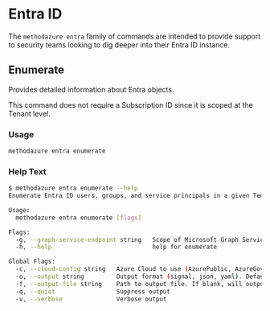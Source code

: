 # Entra ID

The `methodazure entra` family of commands are intended to provide support to security teams looking to dig deeper into their Entra ID instance.

## Enumerate

Provides detailed information about Entra objects.

This command does not require a Subscription ID since it is scoped at the Tenant level.

### Usage

```bash
methodazure entra enumerate
```

### Help Text

```bash
$ methodazure entra enumerate --help
Enumerate Entra ID users, groups, and service principals in a given Tenant

Usage:
  methodazure entra enumerate [flags]

Flags:
  -g, --graph-service-endpoint string   Scope of Microsoft Graph Service Endpoint (e.g. https://graph.microsoft.com/.default), this is automatically defaulted based on --cloud-config value
  -h, --help                            help for enumerate

Global Flags:
  -c, --cloud-config string   Azure Cloud to use (AzurePublic, AzureGovernment, AzureChina) (default "AzurePublic")
  -o, --output string         Output format (signal, json, yaml). Default value is signal (default "signal")
  -f, --output-file string    Path to output file. If blank, will output to STDOUT
  -q, --quiet                 Suppress output
  -v, --verbose               Verbose output
```

